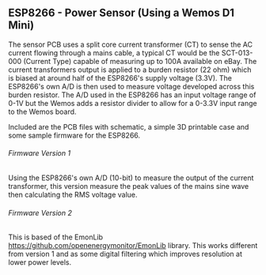 ## ESP8266 - Power Sensor (Using a Wemos D1 Mini)

The sensor PCB uses a split core current transformer (CT) to sense the AC current flowing through a mains cable, a typical CT would be the SCT-013-000 (Current Type) capable of measuring up to 100A  available on eBay. The current transformers output is applied to a burden resistor (22 ohm) which is biased at around half of the ESP8266's supply voltage (3.3V). The ESP8266's own A/D is then used to measure voltage developed across this burden resistor.  The A/D used in the ESP8266 has an input voltage range of 0-1V but the Wemos adds a resistor divider to allow for a 0-3.3V input range to the Wemos board. 

Included are the PCB files with schematic, a simple 3D printable case and some sample firmware for the ESP8266.

###### Firmware Version 1

Using the ESP8266's own A/D (10-bit) to measure the output of the current transformer, this version measure the peak values of the mains sine wave then calculating the RMS voltage value.

###### Firmware Version 2

This is based of the EmonLib https://github.com/openenergymonitor/EmonLib library. This works different from version 1 and as some digital filtering which improves resolution at lower power levels.

